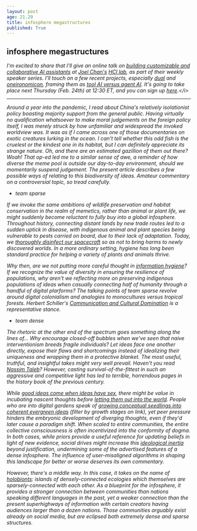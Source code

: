 ```yaml
---
layout: post
age: 21.29
title: infosphere megastructures
published: True
---
```


## infosphere megastructures

<i>I'm excited to share that I'll give an online talk on [building customizable and collaborative AI assistants](https://hcil.umd.edu/bbl-speaker-series/) at [Joel Chan's](http://joelchan.me/) [HCI lab](https://hcil.umd.edu/), as part of their weekly speaker series. I'll touch on a few recent projects, especially [dual](/thoughtware/dual) and [oneironomicon](/thoughtware/oneironomicon), framing them as [tool AI versus agent AI](https://www.gwern.net/Tool-AI). It's going to take place next Thursday (Feb. 24th) at 12:30 ET, and you can sign up [here](https://umd.zoom.us/meeting/register/tJYsdO2pqTgrHNThvkrExxEIwi-AqVkNqqB_).</i>

---

Around a year into the pandemic, I read about China's relatively isolationist policy boasting majority support from the general public. Having virtually no qualification whatsoever to make moral judgements on the foreign policy itself, I was merely struck by how unfamiliar and widespread the invoked worldview was. It was as if I came across one of those documentaries on exotic creatures lurking in the ocean. I can't tell whether this odd fish is the cruelest or the kindest one in its habitat, but I can definitely appreciate its strange nature. Oh, and there are an estimated gazillion of them out there? Woah! That op-ed led me to a similar sense of awe, a reminder of how diverse the meme pool is outside our day-to-day environment, should we momentarily suspend judgement. The present article describes a few possible ways of relating to this biodiversity of ideas. Amateur commentary on a controversial topic, so tread carefully.

- team sparse

If we invoke the same ambitions of wildlife preservation and habitat conservation in the realm of memetics, rather than animal or plant life, we might suddenly become reluctant to fully buy into a global infosphere. Throughout history, connecting distant lands by new trade routes led to a sudden uptick in disease, with indigenous animal and plant species being vulnerable to pests carried on board, due to their lack of adaptation. Today, we [thoroughly disinfect our spacecraft](https://www.nasa.gov/missions/solarsystem/mer_clean.html) so as not to bring harms to newly discovered worlds. In a more ordinary setting, hygiene has long been standard practice for helping a variety of plants and animals thrive.

Why then, are we not putting more careful thought in [information hygiene](https://www.youtube.com/watch?v=KzGjEkp772s)? If we recognize the value of diversity in ensuring the resilience of populations, why aren't we reflecting more on preserving indigenous populations of ideas when casually connecting half of humanity through a handful of digital plarforms? The talking points of team sparse revolve around digital colonialism and analogies to monocultures versus tropical forests. Herbert Schiller's [Communication and Cultural Domination](https://www.jstor.org/stable/27868829) is a representative stance.

- team dense

The rhetoric at the other end of the spectrum goes something along the lines of... Why encourage closed-off bubbles when we've seen that naive interventionism breeds fragile individuals? Let ideas face one another directly, expose their flaws and shortcomings instead of idealizing their uniqueness and wrapping them in a protective blanket. The most useful, truthful, and insightful takes might very well prevail. Haven't you read [Nassim Taleb](https://www.goodreads.com/book/show/13530973-antifragile)? However, casting survival-of-the-fittest in such an aggressive and competitive light has led to terrible, _horrendous_ pages in the history book of the previous century.

While [good ideas come when ideas have sex](https://nesslabs.com/conor-white-sullivan-interview), there might be value in incubating nascent thoughts before [letting them out into the world](/reflections/thinking-in-public). People who are into digital gardens speak of [growing conceptual seedlings into coherent evergreen ideas](https://maggieappleton.com/garden) (filter by growth stages on link), yet peer pressure hinders the embryonic development of diverging thoughts, even if they'd later cause a paradigm shift. When scaled to entire communities, the entire collective consciousness is often incentivized into the conformity of dogma. In both cases, while priors provide a useful reference for updating beliefs in light of new evidence, social drives might increase this [ideological inertia](/reflections/navigating-ideology) beyond justification, undermining some of the advertised features of a dense infosphere. The influence of user-misaligned algorithms in shaping this landscape for better or worse deserves its own commentary.

However, there's a middle way. In this case, it takes on the name of [holobionts](https://theproudholobionts.blogspot.com/2021/09/the-memesphere-as-holobiont-mousetrap.html): islands of densely-connected ecologies which themselves are sparsely-connected with each other. As a blueprint for the infosphere, it provides a stronger connection between communities than nations speaking different languages in the past, yet a weaker connection than the present superhighways of information with certain creators having audiences larger than a dozen nations. Those communities arguably exist already on social media, but are eclipsed both extremely dense and sparse structures.
